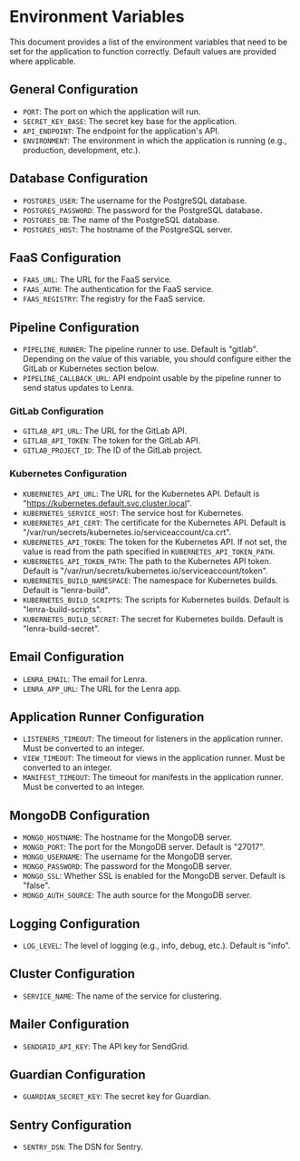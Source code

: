 # Environment Variables

This document provides a list of the environment variables that need to be set for the application to function correctly. Default values are provided where applicable.

## General Configuration

- `PORT`: The port on which the application will run.
- `SECRET_KEY_BASE`: The secret key base for the application.
- `API_ENDPOINT`: The endpoint for the application's API.
- `ENVIRONMENT`: The environment in which the application is running (e.g., production, development, etc.).

## Database Configuration

- `POSTGRES_USER`: The username for the PostgreSQL database.
- `POSTGRES_PASSWORD`: The password for the PostgreSQL database.
- `POSTGRES_DB`: The name of the PostgreSQL database.
- `POSTGRES_HOST`: The hostname of the PostgreSQL server.

## FaaS Configuration

- `FAAS_URL`: The URL for the FaaS service.
- `FAAS_AUTH`: The authentication for the FaaS service.
- `FAAS_REGISTRY`: The registry for the FaaS service.

## Pipeline Configuration

- `PIPELINE_RUNNER`: The pipeline runner to use. Default is "gitlab". Depending on the value of this variable, you should configure either the GitLab or Kubernetes section below.
- `PIPELINE_CALLBACK_URL`: API endpoint usable by the pipeline runner to send status updates to Lenra.

### GitLab Configuration

- `GITLAB_API_URL`: The URL for the GitLab API.
- `GITLAB_API_TOKEN`: The token for the GitLab API.
- `GITLAB_PROJECT_ID`: The ID of the GitLab project.

### Kubernetes Configuration

- `KUBERNETES_API_URL`: The URL for the Kubernetes API. Default is "https://kubernetes.default.svc.cluster.local".
- `KUBERNETES_SERVICE_HOST`: The service host for Kubernetes.
- `KUBERNETES_API_CERT`: The certificate for the Kubernetes API. Default is "/var/run/secrets/kubernetes.io/serviceaccount/ca.crt".
- `KUBERNETES_API_TOKEN`: The token for the Kubernetes API. If not set, the value is read from the path specified in `KUBERNETES_API_TOKEN_PATH`.
- `KUBERNETES_API_TOKEN_PATH`: The path to the Kubernetes API token. Default is "/var/run/secrets/kubernetes.io/serviceaccount/token".
- `KUBERNETES_BUILD_NAMESPACE`: The namespace for Kubernetes builds. Default is "lenra-build".
- `KUBERNETES_BUILD_SCRIPTS`: The scripts for Kubernetes builds. Default is "lenra-build-scripts".
- `KUBERNETES_BUILD_SECRET`: The secret for Kubernetes builds. Default is "lenra-build-secret".

## Email Configuration

- `LENRA_EMAIL`: The email for Lenra.
- `LENRA_APP_URL`: The URL for the Lenra app.

## Application Runner Configuration

- `LISTENERS_TIMEOUT`: The timeout for listeners in the application runner. Must be converted to an integer.
- `VIEW_TIMEOUT`: The timeout for views in the application runner. Must be converted to an integer.
- `MANIFEST_TIMEOUT`: The timeout for manifests in the application runner. Must be converted to an integer.

## MongoDB Configuration

- `MONGO_HOSTNAME`: The hostname for the MongoDB server.
- `MONGO_PORT`: The port for the MongoDB server. Default is "27017".
- `MONGO_USERNAME`: The username for the MongoDB server.
- `MONGO_PASSWORD`: The password for the MongoDB server.
- `MONGO_SSL`: Whether SSL is enabled for the MongoDB server. Default is "false".
- `MONGO_AUTH_SOURCE`: The auth source for the MongoDB server.

## Logging Configuration

- `LOG_LEVEL`: The level of logging (e.g., info, debug, etc.). Default is "info".

## Cluster Configuration

- `SERVICE_NAME`: The name of the service for clustering.

## Mailer Configuration

- `SENDGRID_API_KEY`: The API key for SendGrid.

## Guardian Configuration

- `GUARDIAN_SECRET_KEY`: The secret key for Guardian.

## Sentry Configuration

- `SENTRY_DSN`: The DSN for Sentry.
